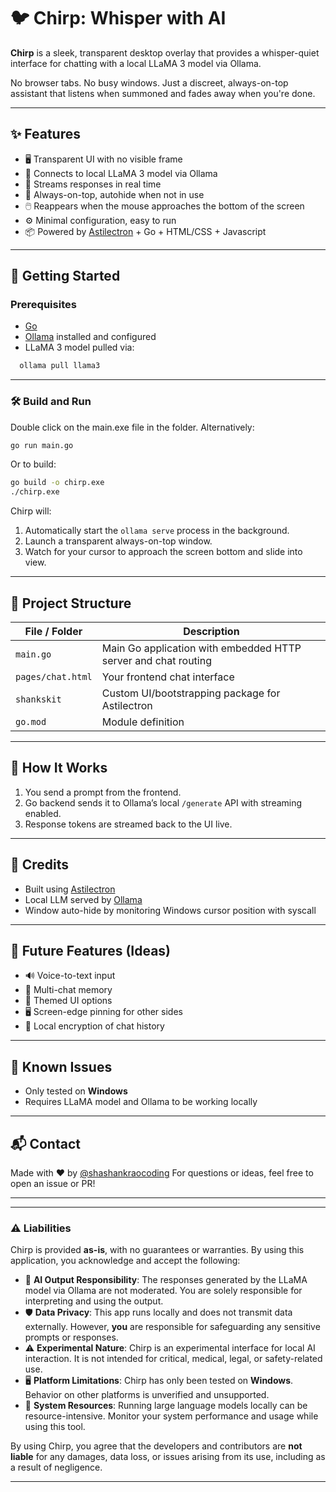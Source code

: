
# 🐦 Chirp: Whisper with AI

**Chirp** is a sleek, transparent desktop overlay that provides a whisper-quiet interface for chatting with a local LLaMA 3 model via Ollama.

No browser tabs. No busy windows. Just a discreet, always-on-top assistant that listens when summoned and fades away when you're done.

---

## ✨ Features

+ 🖥️ Transparent UI with no visible frame
+ 🧠 Connects to local LLaMA 3 model via Ollama
+ 📡 Streams responses in real time
+ 📌 Always-on-top, autohide when not in use
+ 🖱️ Reappears when the mouse approaches the bottom of the screen
+ ⚙️ Minimal configuration, easy to run
+ 📦 Powered by [Astilectron](https://github.com/asticode/go-astilectron) + Go + HTML/CSS + Javascript 

---

## 🚀 Getting Started

### Prerequisites

+ [Go](https://go.dev/dl/)
+ [Ollama](https://ollama.com) installed and configured
+ LLaMA 3 model pulled via:

```bash
  ollama pull llama3
````

---

### 🛠 Build and Run

Double click on the main.exe file in the folder. Alternatively: 

```bash
go run main.go
```

Or to build:

```bash
go build -o chirp.exe
./chirp.exe
```

Chirp will:

1. Automatically start the `ollama serve` process in the background.
2. Launch a transparent always-on-top window.
3. Watch for your cursor to approach the screen bottom and slide into view.

---

## 📂 Project Structure

| File / Folder     | Description                                                    |
| ----------------- | -------------------------------------------------------------- |
| `main.go`         | Main Go application with embedded HTTP server and chat routing |
| `pages/chat.html` | Your frontend chat interface                                   |
| `shankskit`       | Custom UI/bootstrapping package for Astilectron                |
| `go.mod`          | Module definition                                              |

---

## 🧠 How It Works

1. You send a prompt from the frontend.
2. Go backend sends it to Ollama’s local `/generate` API with streaming enabled.
3. Response tokens are streamed back to the UI live.

---

## 🙌 Credits

* Built using [Astilectron](https://github.com/asticode/go-astilectron)
* Local LLM served by [Ollama](https://ollama.com)
* Window auto-hide by monitoring Windows cursor position with syscall

---

## 🧪 Future Features (Ideas)

* 🔊 Voice-to-text input
* 💬 Multi-chat memory
* 🎨 Themed UI options
* 🖥️ Screen-edge pinning for other sides
* 🔐 Local encryption of chat history

---

## 🐛 Known Issues

* Only tested on **Windows**
* Requires LLaMA model and Ollama to be working locally

---

## 📬 Contact

Made with ❤️ by [@shashankraocoding](https://github.com/shashankraocoding)
For questions or ideas, feel free to open an issue or PR!

---


---

### ⚠️ Liabilities

Chirp is provided **as-is**, with no guarantees or warranties. By using this application, you acknowledge and accept the following:

* 🧠 **AI Output Responsibility**: The responses generated by the LLaMA model via Ollama are not moderated. You are solely responsible for interpreting and using the output.
* 🛡️ **Data Privacy**: This app runs locally and does not transmit data externally. However, **you** are responsible for safeguarding any sensitive prompts or responses.
* ⚠️ **Experimental Nature**: Chirp is an experimental interface for local AI interaction. It is not intended for critical, medical, legal, or safety-related use.
* 🖥️ **Platform Limitations**: Chirp has only been tested on **Windows**. Behavior on other platforms is unverified and unsupported.
* 🔧 **System Resources**: Running large language models locally can be resource-intensive. Monitor your system performance and usage while using this tool.

By using Chirp, you agree that the developers and contributors are **not liable** for any damages, data loss, or issues arising from its use, including as a result of negligence.

---

